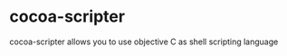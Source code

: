 cocoa-scripter
==============

cocoa-scripter allows you to use objective C as shell scripting language